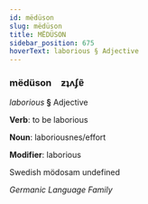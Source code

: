 ```yaml
---
id: mëdüson
slug: mëdüson
title: MËDÜSON
sidebar_position: 675
hoverText: laborious § Adjective
---
```


### mëdüson&emsp;<span kind="abugida">ƶʇʌʄɐ̃</span>

*laborious* **§** Adjective

**Verb**: to be laborious

**Noun**: laboriousnes/effort

**Modifier**: laborious

Swedish mödosam undefined

*Germanic Language Family*